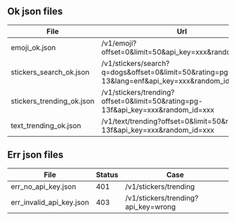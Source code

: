 ## Ok json files

| File                      | Url                                                                                          |
| ------------------------- | -------------------------------------------------------------------------------------------- |
| emoji_ok.json             | /v1/emoji?offset=0&limit=50&api_key=xxx&random_id=xxx                                        |
| stickers_search_ok.json   | /v1/stickers/search?q=dogs&offset=0&limit=50&rating=pg-13&lang=enf&api_key=xxx&random_id=xxx |
| stickers_trending_ok.json | /v1/stickers/trending?offset=0&limit=50&rating=pg-13f&api_key=xxx&random_id=xxx              |
| text_trending_ok.json     | /v1/text/trending?offset=0&limit=50&rating=pg-13f&api_key=xxx&random_id=xxx                  |

## Err json files

| File                     | Status | Case                                |
| ------------------------ | ------ | ----------------------------------- |
| err_no_api_key.json      | 401    | /v1/stickers/trending               |
| err_invalid_api_key.json | 403    | /v1/stickers/trending?api_key=wrong |
